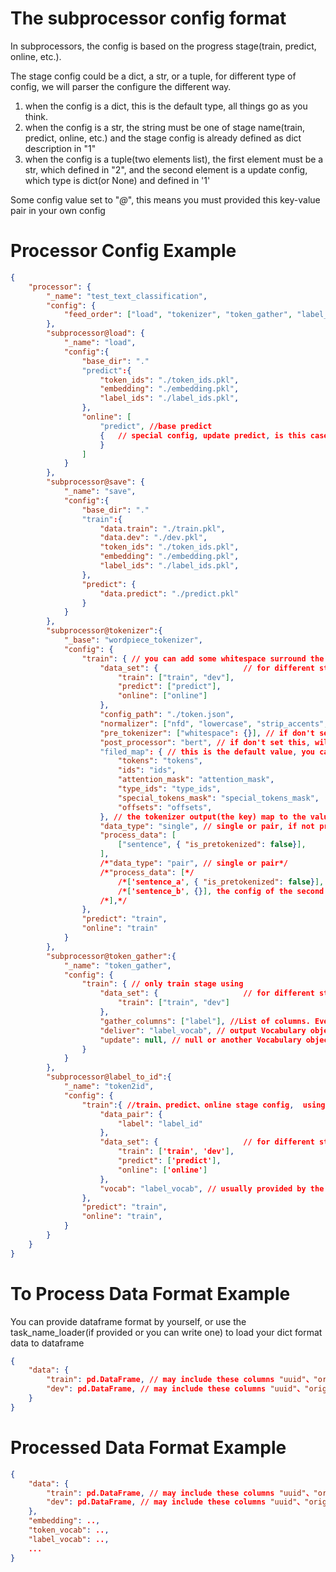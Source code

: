 # The subprocessor config format
In subprocessors, the config is based on the progress stage(train, predict, online, etc.). 

The stage config could be a dict, a str, or a tuple, for different type of config, we will parser the configure the different way. 

1. when the config is a dict, this is the default type, all things go as you think.
2. when the config is a str, the string must be one of stage name(train, predict, online, etc.) and the stage config is already defined as dict description in "1"
3. when the config is a tuple(two elements list), the first element must be a str, which defined in "2", and the second element is a update config, which type is dict(or None) and defined in '1'

Some config value set to "*@*", this means you must provided this key-value pair in your own config

# Processor Config Example

```json
{
    "processor": {
        "_name": "test_text_classification",
        "config": {
            "feed_order": ["load", "tokenizer", "token_gather", "label_to_id", "save"]
        },
        "subprocessor@load": {
            "_name": "load",
            "config":{
                "base_dir": "."
                "predict":{
                    "token_ids": "./token_ids.pkl",
                    "embedding": "./embedding.pkl",
                    "label_ids": "./label_ids.pkl",
                },
                "online": [
                    "predict", //base predict
                    {   // special config, update predict, is this case, the config is null, means use all config from "predict"
                    }
                ]
            }
        },
        "subprocessor@save": {
            "_name": "save",
            "config":{
                "base_dir": "."
                "train":{
                    "data.train": "./train.pkl",
                    "data.dev": "./dev.pkl",
                    "token_ids": "./token_ids.pkl",
                    "embedding": "./embedding.pkl",
                    "label_ids": "./label_ids.pkl",
                },
                "predict": {
                    "data.predict": "./predict.pkl"
                }
            }
        },
        "subprocessor@tokenizer":{
            "_base": "wordpiece_tokenizer",
            "config": {
                "train": { // you can add some whitespace surround the '&' 
                    "data_set": {                   // for different stage, this processor will process different part of data
                        "train": ["train", "dev"],
                        "predict": ["predict"],
                        "online": ["online"]
                    },
                    "config_path": "./token.json",
                    "normalizer": ["nfd", "lowercase", "strip_accents", "some_processor_need_config": {config}], // if don't set this, will use the default normalizer from config
                    "pre_tokenizer": ["whitespace": {}], // if don't set this, will use the default normalizer from config
                    "post_processor": "bert", // if don't set this, will use the default normalizer from config, WARNING: not support disable  the default setting( so the default tokenizer.post_tokenizer should be null and only setting in this configure)
                    "filed_map": { // this is the default value, you can provide other name
                        "tokens": "tokens",
                        "ids": "ids",
                        "attention_mask": "attention_mask",
                        "type_ids": "type_ids",
                        "special_tokens_mask": "special_tokens_mask",
                        "offsets": "offsets",
                    }, // the tokenizer output(the key) map to the value
                    "data_type": "single", // single or pair, if not provide, will calc by len(process_data)
                    "process_data": [
                        ["sentence", { "is_pretokenized": false}], 
                    ],
                    /*"data_type": "pair", // single or pair*/
                    /*"process_data": [*/
                        /*['sentence_a', { "is_pretokenized": false}], */ 
                        /*['sentence_b', {}], the config of the second data must as same as the first*/ 
                    /*],*/
                },
                "predict": "train",
                "online": "train"
            }
        },
        "subprocessor@token_gather":{
            "_name": "token_gather",
            "config": {
                "train": { // only train stage using
                    "data_set": {                   // for different stage, this processor will process different part of data
                        "train": ["train", "dev"]
                    },
                    "gather_columns": ["label"], //List of columns. Every cell must be sigle token or list of tokens or set of tokens
                    "deliver": "label_vocab", // output Vocabulary object (the Vocabulary of labels) name. 
                    "update": null, // null or another Vocabulary object to update
                }
            }
        },
        "subprocessor@label_to_id":{
            "_name": "token2id",
            "config": {
                "train":{ //train、predict、online stage config,  using '&' split all stages
                    "data_pair": {
                        "label": "label_id"
                    },
                    "data_set": {                   // for different stage, this processor will process different part of data
                        "train": ['train', 'dev'],
                        "predict": ['predict'],
                        "online": ['online']
                    },
                    "vocab": "label_vocab", // usually provided by the "token_gather" module
                },
                "predict": "train",
                "online": "train",
            }
        }
    }
}

```



# To Process Data Format Example

You can provide dataframe format by yourself, or use the task_name_loader(if provided or you can write one) to load your dict format data to dataframe

```json
{
    "data": {
        "train": pd.DataFrame, // may include these columns "uuid"、"origin"、"label"
        "dev": pd.DataFrame, // may include these columns "uuid"、"origin"、"label"
    }
}

```

# Processed Data Format Example

```json
{
    "data": {
        "train": pd.DataFrame, // may include these columns "uuid"、"origin"、"labels"、"origin_tokens"、"label_ids"、"origin_token_ids"
        "dev": pd.DataFrame, // may include these columns "uuid"、"origin"、"labels"、"origin_tokens"、"label_ids"、"origin_token_ids"
    },
    "embedding": ..,
    "token_vocab": ..,
    "label_vocab": ..,
    ...
}
```
